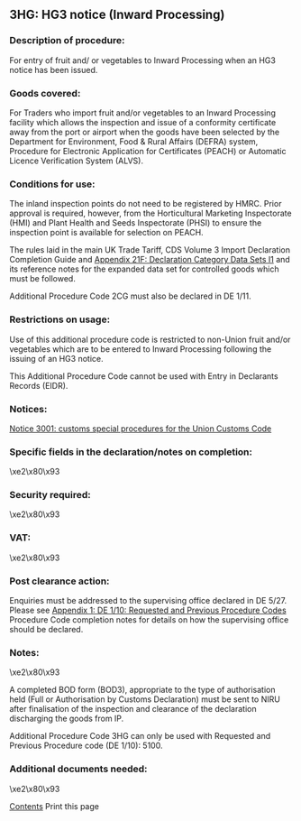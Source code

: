 3HG:  HG3 notice (Inward Processing)
--------------------------------------

### Description of procedure:

For entry of fruit and/ or vegetables to Inward Processing when an HG3 notice has been issued.

### Goods covered:

For Traders who import fruit and/or vegetables to an Inward Processing facility which allows the inspection and issue of a conformity certificate away from the port or airport when the goods have been selected by the Department for Environment, Food & Rural Affairs (DEFRA) system, Procedure for Electronic Application for Certificates (PEACH) or Automatic Licence Verification System (ALVS).

### Conditions for use:

The inland inspection points do not need to be registered by HMRC. Prior approval is required, however, from the Horticultural Marketing Inspectorate (HMI) and Plant Health and Seeds Inspectorate (PHSI) to ensure the inspection point is available for selection on PEACH.

The rules laid in the main UK Trade Tariff, CDS Volume 3 Import Declaration Completion Guide and [Appendix 21F: Declaration Category Data Sets I1](https://www.gov.uk/government/publications/appendix-21-import-declaration-category-data-sets/appendix-21f-declaration-category-data-sets-i1-cf) and its reference notes for the expanded data set for controlled goods which must be followed.

Additional Procedure Code 2CG must also be declared in DE 1/11.

### Restrictions on usage:

Use of this additional procedure code is restricted to non-Union fruit and/or vegetables which are to be entered to Inward Processing following the issuing of an HG3 notice.

This Additional Procedure Code cannot be used with Entry in Declarants Records (EIDR).

### Notices:

[Notice 3001: customs special procedures for the Union Customs Code](https://www.gov.uk/government/publications/notice-3001-special-procedures-for-the-union-customs-code)

### Specific fields in the declaration/notes on completion:

\xe2\x80\x93

### Security required:

\xe2\x80\x93

### VAT:

\xe2\x80\x93

### Post clearance action:

Enquiries must be addressed to the supervising office declared in DE 5/27. Please see [Appendix 1: DE 1/10: Requested and Previous Procedure Codes](https://www.gov.uk/government/publications/appendix-1-de-110-requested-and-previous-procedure-codes-of-the-customs-declaration-service-cds) Procedure Code completion notes for details on how the supervising office should be declared.

### Notes:

\xe2\x80\x93

A completed BOD form (BOD3), appropriate to the type of authorisation held (Full or Authorisation by Customs Declaration) must be sent to NIRU after finalisation of the inspection and clearance of the declaration discharging the goods from IP.

Additional Procedure Code 3HG can only be used with Requested and Previous Procedure code (DE 1/10): 5100.

### Additional documents needed:

\xe2\x80\x93

   [    Contents](#contents)   Print this page       